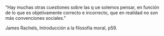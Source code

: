 "Hay muchas otras cuestiones sobre las q ue solemos pensar, en función de lo que es objetivamente correcto e incorrecto, que en realidad no son más convenciones sociales."

James Rachels, Introducción a la filosofía moral, p59. 